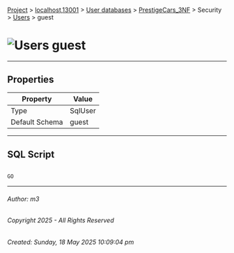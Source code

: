 #### 

[Project](../../../../../index.md) > [localhost,13001](../../../../index.md) > [User databases](../../../index.md) > [PrestigeCars_3NF](../../index.md) > Security > [Users](Users.md) > guest

# ![Users](../../../../../Images/User32.png) guest

---

## <a name="#properties"></a>Properties

| Property | Value |
|---|---|
| Type | SqlUser |
| Default Schema | guest |


---

## <a name="#sqlscript"></a>SQL Script

```sql

GO

```


---

###### Author:  m3

###### Copyright 2025 - All Rights Reserved

###### Created: Sunday, 18 May 2025 10:09:04 pm

